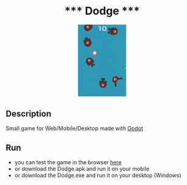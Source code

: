 <h1 align="center" style="margin-top: 0px;">*** Dodge ***</h1>

<p align="center">
  
<img src="https://github.com/hantaray/Dodge/blob/f078d017e0588f9f69546929635f8a61f1b224a4/Screenshot.PNG" width=25% height=25%>
</p>

## Description

Small game for Web/Mobile/Desktop made with [Godot]([https://godotengine.org/])

## Run

- you can test the game in the browser [here]([https://hantaray.github.io/Dodge/])
- or download the Dodge.apk and run it on your mobile
- or download the Dodge.exe and run it on your desktop (Windows)

